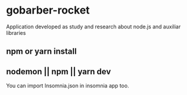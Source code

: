 # gobarber-rocket

Application developed as study and research about node.js and auxiliar libraries

## npm or yarn install

## nodemon || npm || yarn dev

You can import Insomnia.json in insomnia app too.

